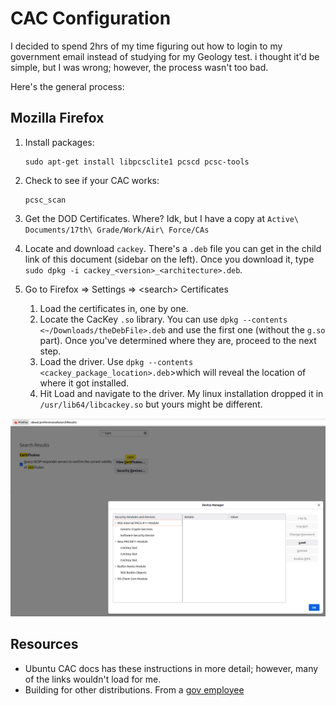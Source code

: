 # CAC Configuration

I decided to spend 2hrs of my time figuring out how to login to my government email instead of studying for my Geology test. i thought it'd be simple, but I was wrong; however, the process wasn't too bad.

Here's the general process:

## Mozilla Firefox

1.  Install packages:

    ```
    sudo apt-get install libpcsclite1 pcscd pcsc-tools
    ```
2.  Check to see if your CAC works:

    ```
    pcsc_scan
    ```
3. Get the DOD Certificates. Where? Idk, but I have a copy at `Active\ Documents/17th\ Grade/Work/Air\ Force/CAs`
4. Locate and download `cackey`. There's a `.deb` file you can get in the child link of this document (sidebar on the left). Once you download it, type `sudo dpkg -i cackey_<version>_<architecture>.deb`_._
5. Go to Firefox => Settings => \<search> Certificates
   1. Load the certificates in, one by one.
   2. Locate the CacKey `.so` library. You can use `dpkg --contents <~/Downloads/theDebFile>.deb` and use the first one (without the `g.so` part). Once you've determined where they are, proceed to the next step.
   3. Load the driver. Use `dpkg --contents <cackey_package_location>.deb`>which will reveal the location of where it got installed.
   4. Hit Load and navigate to the driver. My linux installation dropped it in `/usr/lib64/libcackey.so` but yours might be different.

![Loading Certificates into Firefox](<../../../../.gitbook/assets/Screenshot from 2022-02-28 13-41-52.png>)

## Resources

* Ubuntu CAC docs has these instructions in more detail; however, many of the links wouldn't load for me.
* Building for other distributions. From a [gov employee](https://github.com/OpenSC/OpenSC/wiki/Compiling-and-Installing-on-Unix-flavors)